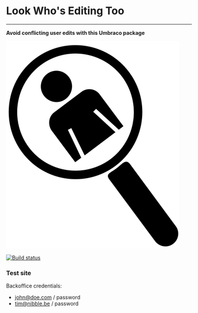 # Look Who's Editing Too #

----------

**Avoid conflicting user edits with this Umbraco package**

![](logo.png)

[![Build status](https://ci.appveyor.com/api/projects/status/eh32q9jaws66vs29?svg=true)](https://ci.appveyor.com/project/TimGeyssens/lookwhoseditingtoo)



### Test site ###
Backoffice credentials: 
- john@doe.com / password
- tim@nibble.be / password


